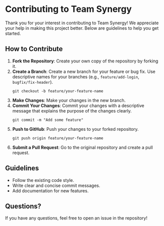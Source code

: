 # Contributing to Team Synergy

Thank you for your interest in contributing to Team Synergy! We appreciate your help in making this project better. Below are guidelines to help you get started.

## How to Contribute
1. **Fork the Repository**: Create your own copy of the repository by forking it.
2. **Create a Branch**: Create a new branch for your feature or bug fix. Use descriptive names for your branches (e.g., `feature/add-login`, `bugfix/fix-header`).
   ```
   git checkout -b feature/your-feature-name
   ```
3. **Make Changes**: Make your changes in the new branch.
4. **Commit Your Changes**: Commit your changes with a descriptive message that explains the purpose of the changes clearly.
   ```
   git commit -m "Add some feature"
   ```
5. **Push to GitHub**: Push your changes to your forked repository.
   ```
   git push origin feature/your-feature-name
   ```
6. **Submit a Pull Request**: Go to the original repository and create a pull request.

## Guidelines
- Follow the existing code style.
- Write clear and concise commit messages.
- Add documentation for new features.

## Questions? 
If you have any questions, feel free to open an issue in the repository!
